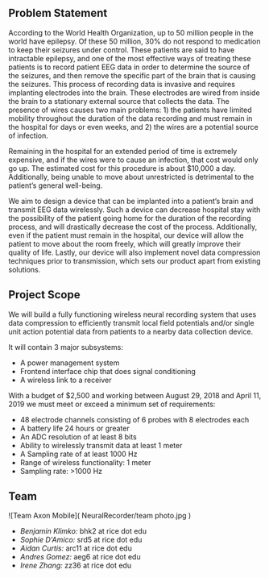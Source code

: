 ## Problem Statement
According to the World Health Organization, up to 50 million people in the world have epilepsy. Of these 50 million, 30% do not respond to medication to keep their seizures under control. These patients are said to have intractable epilepsy, and one of the most effective ways of treating these patients is to record patient EEG data in order to determine the source of the seizures, and then remove the specific part of the brain that is causing the seizures. This process of recording data is invasive and requires implanting electrodes into the brain. These electrodes are wired from inside the brain to a stationary external source that collects the data. The presence of wires causes two main problems: 1) the patients have limited mobility throughout the duration of the data recording and must remain in the hospital for days or even weeks, and 2) the wires are a potential source of infection.

Remaining in the hospital for an extended period of time is extremely expensive, and if the wires were to cause an infection, that cost would only go up. The estimated cost for this procedure is about $10,000 a day. Additionally, being unable to move about unrestricted is detrimental to the patient’s general well-being.

We aim to design a device that can be implanted into a patient’s brain and transmit EEG data wirelessly. Such a device can decrease hospital stay with the possibility of the patient going home for the duration of the recording process, and will drastically decrease the cost of the process. Additionally, even if the patient must remain in the hospital, our device will allow the patient to move about the room freely, which will greatly improve their quality of life. Lastly, our device will also implement novel data compression techniques prior to transmission, which sets our product apart from existing solutions.

## Project Scope
We will build a fully functioning wireless neural recording system that uses data compression to efficiently transmit local field potentials and/or single unit action potential data from patients to a nearby data collection device.

It will contain 3 major subsystems:
- A power management system
- Frontend interface chip that does signal conditioning
- A wireless link to a receiver

With a budget of $2,500 and working between August 29, 2018 and April 11, 2019 we must meet or exceed a minimum set of requirements:
- 48 electrode channels consisting of 6 probes with 8 electrodes each
- A battery life 24 hours or greater
- An ADC resolution of at least 8 bits
- Ability to wirelessly transmit data at least 1 meter
- A Sampling rate of at least 1000 Hz
- Range of wireless functionality: 1 meter
- Sampling rate: >1000 Hz


## Team
![Team Axon Mobile]( NeuralRecorder/team photo.jpg )
- *Benjamin Klimko:* bhk2 at rice dot edu
- *Sophie D'Amico:* srd5 at rice dot edu
- *Aidan Curtis:* arc11 at rice dot edu
- *Andres Gomez:* aeg6 at rice dot edu
- *Irene Zhang:* zz36 at rice dot edu


